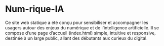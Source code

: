 # Num-rique-IA
Ce site web statique a été conçu pour sensibiliser et accompagner les usagers autour des enjeux du numérique et de l’intelligence artificielle. Il se compose d’une page d’accueil (index.html) simple, intuitive et responsive, destinée à un large public, allant des débutants aux curieux du digital.
